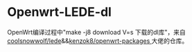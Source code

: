# Openwrt-LEDE-dl

OpenWrt编译过程中"make -j8 download V=s 下载的dl库"，来自[coolsnowwolf/lede](https://github.com/coolsnowwolf/lede)&&[kenzok8/openwrt-packages
](https://github.com/kenzok8/openwrt-packages)大佬的仓库。

